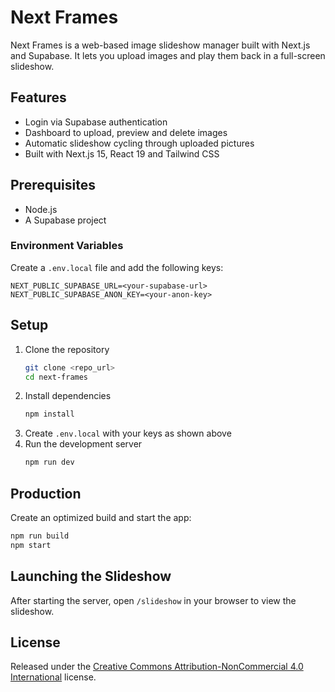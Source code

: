 # Next Frames

Next Frames is a web-based image slideshow manager built with Next.js and Supabase. It lets you upload images and play them back in a full-screen slideshow.

## Features
- Login via Supabase authentication
- Dashboard to upload, preview and delete images
- Automatic slideshow cycling through uploaded pictures
- Built with Next.js 15, React 19 and Tailwind CSS

## Prerequisites
- Node.js
- A Supabase project

### Environment Variables
Create a `.env.local` file and add the following keys:

```
NEXT_PUBLIC_SUPABASE_URL=<your-supabase-url>
NEXT_PUBLIC_SUPABASE_ANON_KEY=<your-anon-key>
```

## Setup
1. Clone the repository
   ```bash
   git clone <repo_url>
   cd next-frames
   ```
2. Install dependencies
   ```bash
   npm install
   ```
3. Create `.env.local` with your keys as shown above
4. Run the development server
   ```bash
   npm run dev
   ```

## Production
Create an optimized build and start the app:
```bash
npm run build
npm start
```

## Launching the Slideshow
After starting the server, open `/slideshow` in your browser to view the slideshow.

## License
Released under the [Creative Commons Attribution-NonCommercial 4.0 International](https://creativecommons.org/licenses/by-nc/4.0/) license.

